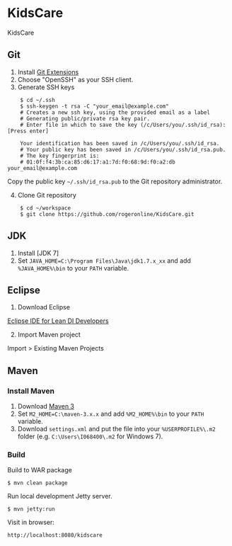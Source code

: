 KidsCare
========

KidsCare

## Git

1. Install [Git Extensions](https://code.google.com/p/gitextensions/)
2. Choose "OpenSSH" as your SSH client.
3. Generate SSH keys

```
    $ cd ~/.ssh
    $ ssh-keygen -t rsa -C "your_email@example.com"
    # Creates a new ssh key, using the provided email as a label
    # Generating public/private rsa key pair.
    # Enter file in which to save the key (/c/Users/you/.ssh/id_rsa): [Press enter]

    Your identification has been saved in /c/Users/you/.ssh/id_rsa.
    # Your public key has been saved in /c/Users/you/.ssh/id_rsa.pub.
    # The key fingerprint is:
    # 01:0f:f4:3b:ca:85:d6:17:a1:7d:f0:68:9d:f0:a2:db your_email@example.com
```

Copy the public key `~/.ssh/id_rsa.pub` to the Git repository administrator.

4. Clone Git repository

```
    $ cd ~/workspace
    $ git clone https://github.com/rogeronline/KidsCare.git
```

## JDK

1. Install [JDK 7]
2. Set `JAVA_HOME=C:\Program Files\Java\jdk1.7.x_xx` and add `%JAVA_HOME%\bin` to your `PATH` variable.

## Eclipse

1. Download Eclipse

[Eclipse IDE for Lean DI Developers](https://eclipse.neo.ondemand.com/)

2. Import Maven project

Import > Existing Maven Projects

## Maven

### Install Maven

1. Download [Maven 3](http://maven.apache.org/download.cgi)
2. Set `M2_HOME=C:\maven-3.x.x` and add `%M2_HOME%\bin` to your `PATH` variable.
3. Download `settings.xml` and put the file into your `%USERPROFILE%\.m2` folder (e.g. `C:\Users\I068400\.m2` for Windows 7).

### Build

Build to WAR package

    $ mvn clean package

Run local development Jetty server.

    $ mvn jetty:run

Visit in browser:

    http://localhost:8080/kidscare
